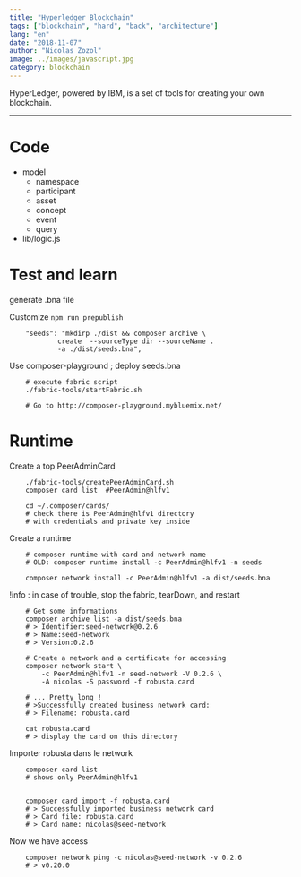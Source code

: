 ```yaml
---
title: "Hyperledger Blockchain"
tags: ["blockchain", "hard", "back", "architecture"]
lang: "en"
date: "2018-11-07"
author: "Nicolas Zozol"
image: ../images/javascript.jpg
category: blockchain
---
```


HyperLedger, powered by IBM, is a set of tools for creating your own blockchain.

---

Code
===

* model
    - namespace
    - participant
    - asset
    - concept
    - event
    - query
* lib/logic.js


Test and learn
=====


generate .bna file

Customize `npm run prepublish`

        "seeds": "mkdirp ./dist && composer archive \
                create  --sourceType dir --sourceName . 
                -a ./dist/seeds.bna",
                
                

Use composer-playground ; deploy seeds.bna                

        # execute fabric script
        ./fabric-tools/startFabric.sh
        
        # Go to http://composer-playground.mybluemix.net/
                
Runtime
====

Create a top PeerAdminCard

        ./fabric-tools/createPeerAdminCard.sh
        composer card list  #PeerAdmin@hlfv1
        
        cd ~/.composer/cards/
        # check there is PeerAdmin@hlfv1 directory
        # with credentials and private key inside
        

Create a runtime

        # composer runtime with card and network name
        # OLD: composer runtime install -c PeerAdmin@hlfv1 -n seeds
        
        composer network install -c PeerAdmin@hlfv1 -a dist/seeds.bna


!info : in case of trouble, stop the fabric, tearDown, and restart        
            
     
    
        # Get some informations
        composer archive list -a dist/seeds.bna
        # > Identifier:seed-network@0.2.6
        # > Name:seed-network
        # > Version:0.2.6

        # Create a network and a certificate for accessing
        composer network start \
            -c PeerAdmin@hlfv1 -n seed-network -V 0.2.6 \
            -A nicolas -S password -f robusta.card 
                
        # ... Pretty long !
        # >Successfully created business network card:
        # >	Filename: robusta.card
        
        cat robusta.card
        # > display the card on this directory
        
Importer robusta dans le network
        
        composer card list
        # shows only PeerAdmin@hlfv1
        
        
        composer card import -f robusta.card 
        # > Successfully imported business network card
        # > Card file: robusta.card
        # > Card name: nicolas@seed-network


Now we have access

        composer network ping -c nicolas@seed-network -v 0.2.6
        # > v0.20.0















                